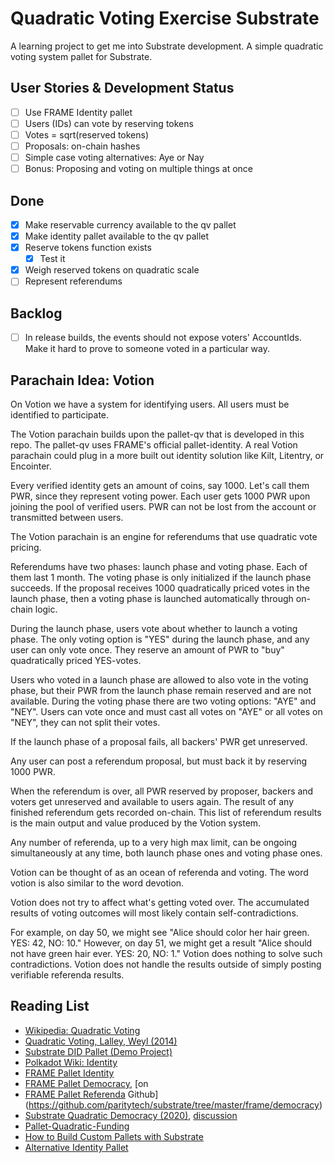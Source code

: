 # Quadratic Voting Exercise Substrate
A learning project to get me into Substrate development. A simple quadratic voting system pallet for Substrate.

## User Stories & Development Status

 - [ ] Use FRAME Identity pallet
 - [ ] Users (IDs) can vote by reserving tokens
 - [ ] Votes = sqrt(reserved tokens)
 - [ ] Proposals: on-chain hashes
 - [ ] Simple case voting alternatives: Aye or Nay
 - [ ] Bonus: Proposing and voting on multiple things at once

## Done
 - [x] Make reservable currency available to the qv pallet
 - [x] Make identity pallet available to the qv pallet
 - [x] Reserve tokens function exists
   - [x] Test it
 - [x] Weigh reserved tokens on quadratic scale
 - [ ] Represent referendums

## Backlog
 - [ ] In release builds, the events should not expose voters' AccountIds. Make it hard to prove to someone voted in a particular way.

## Parachain Idea: Votion
On Votion we have a system for identifying users.
All users must be identified to participate.

The Votion parachain builds upon the pallet-qv that is developed in this repo.
The pallet-qv uses FRAME's official pallet-identity.
A real Votion parachain could plug in a more built out identity solution like Kilt, Litentry, or Encointer.

Every verified identity gets an amount of coins, say 1000.
Let's call them PWR, since they represent voting power.
Each user gets 1000 PWR upon joining the pool of verified users.
PWR can not be lost from the account or transmitted between users.

The Votion parachain is an engine for referendums that use quadratic vote pricing.

Referendums have two phases: launch phase and voting phase.
Each of them last 1 month.
The voting phase is only initialized if the launch phase succeeds.
If the proposal receives 1000 quadratically priced votes in the launch phase,
then a voting phase is launched automatically through on-chain logic.

During the launch phase, users vote about whether to launch a voting phase.
The only voting option is "YES" during the launch phase, and any user can only vote once.
They reserve an amount of PWR to "buy" quadratically priced YES-votes.

Users who voted in a launch phase are allowed to also vote in the voting phase, but their PWR from the launch phase remain reserved and are not available.
During the voting phase there are two voting options: "AYE" and "NEY".
Users can vote once and must cast all votes on "AYE" or all votes on "NEY", they can not split their votes.

If the launch phase of a proposal fails, all backers' PWR get unreserved.

Any user can post a referendum proposal, but must back it by reserving 1000 PWR.

When the referendum is over, all PWR reserved by proposer, backers and voters get unreserved and available to users again.
The result of any finished referendum gets recorded on-chain.
This list of referendum results is the main output and value produced by the Votion system.

Any number of referenda, up to a very high max limit, can be ongoing simultaneously at any time,
both launch phase ones and voting phase ones.

Votion can be thought of as an ocean of referenda and voting.
The word votion is also similar to the word devotion.

Votion does not try to affect what's getting voted over.
The accumulated results of voting outcomes will most likely contain self-contradictions.

For example, on day 50, we might see "Alice should color her hair green. YES: 42, NO: 10."
However, on day 51, we might get a result "Alice should not have green hair ever. YES: 20, NO: 1."
Votion does nothing to solve such contradictions.
Votion does not handle the results outside of simply posting verifiable referenda results.


## Reading List

 - [Wikipedia: Quadratic Voting](https://en.wikipedia.org/wiki/Quadratic_voting)
 - [Quadratic Voting, Lalley, Weyl (2014)](https://www.aeaweb.org/conference/2015/retrieve.php?pdfid=3009&tk=BHDG8H2E)
 - [Substrate DID Pallet (Demo Project)](https://github.com/substrate-developer-hub/pallet-did)
 - [Polkadot Wiki: Identity](https://wiki.polkadot.network/docs/learn-identity)
 - [FRAME Pallet Identity](https://paritytech.github.io/substrate/master/pallet_identity/index.html)
 - [FRAME Pallet Democracy](https://paritytech.github.io/substrate/master/pallet_democracy/index.html), [on
 - [FRAME Pallet Referenda](https://paritytech.github.io/substrate/master/pallet_referenda/index.html)
   Github](https://github.com/paritytech/substrate/tree/master/frame/democracy)
 - [Substrate Quadratic Democracy (2020)](https://github.com/MVPWorkshop/substrate-quadratic-democracy),
   [discussion](https://github.com/substrate-developer-hub/hacktoberfest/issues/22)
 - [Pallet-Quadratic-Funding](https://github.com/jakehemmerle/uc-zk-voting)
 - [How to Build Custom Pallets with Substrate](https://learn.figment.io/tutorials/how-to-build-custom-pallets-with-substrate)
 - [Alternative Identity Pallet](https://github.com/sunshine-protocol/sunshine-keybase)
